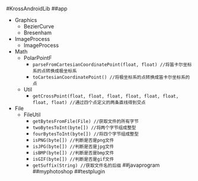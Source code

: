 #KrossAndroidLib
##app
* Graphics
    * BezierCurve
    * Bresenham
* ImageProcess
    * ImageProcess
* Math
    * PolarPointF
        * ```parseFromCartesianCoordinatePoint(float, float) //将笛卡尔坐标系的点转换成极坐标系``` 
        * ```toCartesianCoordinatePoint() //将极坐标系的点转换成笛卡尔坐标系的点```
    * Util
        * ```getCrossPoint(float, float, float, float, float, float, float, float) //通过四个点定义的两条直线得到交点```
* File
    * FileUtil
        * ```getBytesFromFile(File) //获取文件的所有字节```
        * ```twoBytesToInt(byte[]) //将两个字节组成整型```
        * ```fourBytesToInt(byte[]) //将四个字节组成整型```
        * ```isPNG(byte[]) //判断是否是png文件```
        * ```isJPG(byte[]) //判断是否是jpg文件```
        * ```isBMP(byte[]) //判断是否是bmp文件```
        * ```isGIF(byte[]) //判断是否是gif文件```
        * ```getSuffix(String) //获取文件名的后缀```
##javaprogram
##myphotoshop
##testplugin

